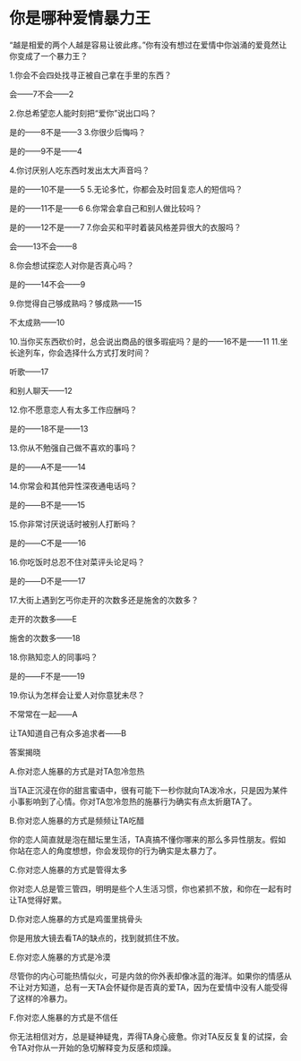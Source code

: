 # 你是哪种爱情暴力王

“越是相爱的两个人越是容易让彼此疼。”你有没有想过在爱情中你汹涌的爱竟然让你变成了一个暴力王？ 

1.你会不会四处找寻正被自己拿在手里的东西？ 

会——7不会——2 

2.你总希望恋人能时刻把“爱你”说出口吗？ 

是的——8不是——3 3.你很少后悔吗？ 

是的——9不是——4 

4.你讨厌别人吃东西时发出太大声音吗？ 

是的——10不是——5 5.无论多忙，你都会及时回复恋人的短信吗？ 

是的——11不是——6 6.你常会拿自己和别人做比较吗？ 

是的——12不是——7 7.你会买和平时着装风格差异很大的衣服吗？ 

会——13不会——8 

8.你会想试探恋人对你是否真心吗？ 

是的——14不会——9 

9.你觉得自己够成熟吗？够成熟——15 

不太成熟——10 

10.当你买东西砍价时，总会说出商品的很多瑕疵吗？是的——16不是——11 11.坐长途列车，你会选择什么方式打发时间？ 

听歌——17 

和别人聊天——12 

12.你不愿意恋人有太多工作应酬吗？ 

是的——18不是——13 

13.你从不勉强自己做不喜欢的事吗？ 

是的——A不是——14 

14.你常会和其他异性深夜通电话吗？ 

是的——B不是——15 

15.你非常讨厌说话时被别人打断吗？ 

是的——C不是——16 

16.你吃饭时总忍不住对菜评头论足吗？ 

是的——D不是——17 

17.大街上遇到乞丐你走开的次数多还是施舍的次数多？ 

走开的次数多——E 

施舍的次数多——18 

18.你熟知恋人的同事吗？ 

是的——F不是——19 

19.你认为怎样会让爱人对你意犹未尽？ 

不常常在一起——A 

让TA知道自己有众多追求者——B 

答案揭晓 

A.你对恋人施暴的方式是对TA忽冷忽热 

当TA正沉浸在你的甜言蜜语中，很有可能下一秒你就向TA泼冷水，只是因为某件小事影响到了心情。你对TA忽冷忽热的施暴行为确实有点太折磨TA了。 

B.你对恋人施暴的方式是频频让TA吃醋 

你的恋人简直就是泡在醋坛里生活，TA真搞不懂你哪来的那么多异性朋友。假如你站在恋人的角度想想，你会发现你的行为确实是太暴力了。 

C.你对恋人施暴的方式是管得太多 

你对恋人总是管三管四，明明是些个人生活习惯，你也紧抓不放，和你在一起有时让TA觉得好累。 

D.你对恋人施暴的方式是鸡蛋里挑骨头 

你是用放大镜去看TA的缺点的，找到就抓住不放。 

E.你对恋人施暴的方式是冷漠 

尽管你的内心可能热情似火，可是内敛的你外表却像冰蓝的海洋。如果你的情感从不让对方知道，总有一天TA会怀疑你是否真的爱TA，因为在爱情中没有人能受得了这样的冷暴力。 

F.你对恋人施暴的方式是不信任 

你无法相信对方，总是疑神疑鬼，弄得TA身心疲惫。你对TA反反复复的试探，会令TA对你从一开始的急切解释变为反感和烦躁。